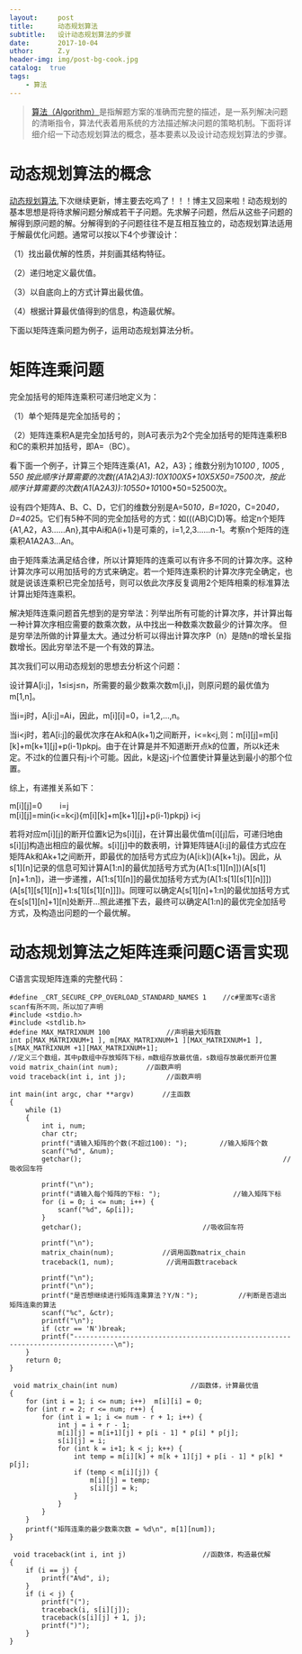 ```yaml
--- 
layout:     post 
title:      动态规划算法
subtitle:   设计动态规划算法的步骤 
date:       2017-10-04 
uthor:      Z.y 
header-img: img/post-bg-cook.jpg
catalog:  true
tags: 
    - 算法
---
```




>[算法（Algorithm）](https://baike.baidu.com/item/%E7%AE%97%E6%B3%95/209025?fr=aladdin)是指解题方案的准确而完整的描述，是一系列解决问题的清晰指令，算法代表着用系统的方法描述解决问题的策略机制。下面将详细介绍一下动态规划算法的概念，基本要素以及设计动态规划算法的步骤。

# 动态规划算法的概念
[动态规划算法](https://baike.baidu.com/item/%E5%8A%A8%E6%80%81%E8%A7%84%E5%88%92%E7%AE%97%E6%B3%95/15742703?fr=aladdin),下次继续更新，博主要去吃鸡了！！！博主又回来啦！动态规划的基本思想是将待求解问题分解成若干子问题。先求解子问题，然后从这些子问题的解得到原问题的解。分解得到的子问题往往不是互相互独立的，动态规划算法适用于解最优化问题。通常可以按以下4个步骤设计：

（1）找出最优解的性质，并刻画其结构特征。

（2）递归地定义最优值。

（3）以自底向上的方式计算出最优值。

（4）根据计算最优值得到的信息，构造最优解。

下面以矩阵连乘问题为例子，运用动态规划算法分析。

# 矩阵连乘问题
完全加括号的矩阵连乘积可递归地定义为：

（1）单个矩阵是完全加括号的；

（2）矩阵连乘积A是完全加括号的，则A可表示为2个完全加括号的矩阵连乘积B和C的乘积并加括号，即A=（BC）。 

看下面一个例子，计算三个矩阵连乘{A1，A2，A3}；维数分别为10*100 , 100*5 , 5*50 按此顺序计算需要的次数((A1*A2)*A3):10X100X5+10X5X50=7500次，按此顺序计算需要的次数(A1*(A2*A3)):10*5*50+10*100*50=52500次。

设有四个矩阵A、B、C、D，它们的维数分别是A=50*10，B=10*20，C=20*40，D=40*25。它们有5种不同的完全加括号的方式：如(((AB)C)D)等。给定n个矩阵{A1,A2，A3......An},其中Ai和A(i+1)是可乘的，i=1,2,3......n-1。考察n个矩阵的连乘积A1A2A3...An。

由于矩阵乘法满足结合律，所以计算矩阵的连乘可以有许多不同的计算次序。这种计算次序可以用加括号的方式来确定。若一个矩阵连乘积的计算次序完全确定，也就是说该连乘积已完全加括号，则可以依此次序反复调用2个矩阵相乘的标准算法计算出矩阵连乘积。

解决矩阵连乘问题首先想到的是穷举法：列举出所有可能的计算次序，并计算出每一种计算次序相应需要的数乘次数，从中找出一种数乘次数最少的计算次序。 但是穷举法所做的计算量太大。通过分析可以得出计算次序P（n）是随n的增长呈指数增长。因此穷举法不是一个有效的算法。

其次我们可以用动态规划的思想去分析这个问题：

设计算A[i:j]，1≤i≤j≤n，所需要的最少数乘次数m[i,j]，则原问题的最优值为m[1,n]。

当i=j时，A[i:j]=Ai，因此，m[i][i]=0，i=1,2,…,n。

当i<j时，若A[i:j]的最优次序在Ak和A(k+1)之间断开，i<=k<j,则：m[i][j]=m[i][k]+m[k+1][j]+p(i-1)pkpj。由于在计算是并不知道断开点k的位置，所以k还未定。不过k的位置只有j-i个可能。因此，k是这j-i个位置使计算量达到最小的那个位置。

综上，有递推关系如下： 
        	
m[i][j]=0        i=j    
m[i][j]=min(i<=k<j){m[i][k]+m[k+1][j]+p(i-1)pkpj}   i<j
    
    
若将对应m[i][j]的断开位置k记为s[i][j]，在计算出最优值m[i][j]后，可递归地由s[i][j]构造出相应的最优解。s[i][j]中的数表明，计算矩阵链A[i:j]的最佳方式应在矩阵Ak和Ak+1之间断开，即最优的加括号方式应为(A[i:k])(A[k+1:j)。因此，从s[1][n]记录的信息可知计算A[1:n]的最优加括号方式为(A[1:s[1][n]])(A[s[1][n]+1:n])，进一步递推，A[1:s[1][n]]的最优加括号方式为(A[1:s[1][s[1][n]]])(A[s[1][s[1][n]]+1:s[1][s[1][n]]])。同理可以确定A[s[1][n]+1:n]的最优加括号方式在s[s[1][n]+1][n]处断开...照此递推下去，最终可以确定A[1:n]的最优完全加括号方式，及构造出问题的一个最优解。
     
# 动态规划算法之矩阵连乘问题C语言实现
C语言实现矩阵连乘的完整代码：

    #define _CRT_SECURE_CPP_OVERLOAD_STANDARD_NAMES 1    //c#里面写c语言scanf有所不同，所以加了声明
    #include <stdio.h>
    #include <stdlib.h>
    #define MAX_MATRIXNUM 100              //声明最大矩阵数
    int p[MAX_MATRIXNUM+1 ], m[MAX_MATRIXNUM+1 ][MAX_MATRIXNUM+1 ], s[MAX_MATRIXNUM +1][MAX_MATRIXNUM+1];
    //定义三个数组，其中p数组中存放矩阵下标，m数组存放最优值，s数组存放最优断开位置
    void matrix_chain(int num);       //函数声明
    void traceback(int i, int j);          //函数声明

    int main(int argc, char **argv)       //主函数
    {
	    while (1)
	    {
		    int i, num;
		    char ctr;
		    printf("请输入矩阵的个数(不超过100): ");        //输入矩阵个数
		    scanf("%d", &num);
		    getchar();                                                  //吸收回车符

		    printf("\n");
		    printf("请输入每个矩阵的下标: ");                  //输入矩阵下标
		    for (i = 0; i <= num; i++) {
			    scanf("%d", &p[i]);
		    }
		    getchar();                              //吸收回车符

		    printf("\n");
		    matrix_chain(num);            //调用函数matrix_chain
		    traceback(1, num);             //调用函数traceback

		    printf("\n");
		    printf("\n");
		    printf("是否想继续进行矩阵连乘算法？Y/N：");          //判断是否退出矩阵连乘的算法
		    scanf("%c", &ctr);
		    printf("\n");
		    if (ctr == 'N')break;
		    printf("--------------------------------------------------------------------------------\n");
	    }
	    return 0;
    }

     void matrix_chain(int num)                  //函数体，计算最优值
    {
	    for (int i = 1; i <= num; i++)  m[i][i] = 0;
	    for (int r = 2; r <= num; r++) {
		    for (int i = 1; i <= num - r + 1; i++) {
			    int j = i + r - 1;
			    m[i][j] = m[i+1][j] + p[i - 1] * p[i] * p[j];
			    s[i][j] = i;
			    for (int k = i+1; k < j; k++) {
				    int temp = m[i][k] + m[k + 1][j] + p[i - 1] * p[k] * p[j];
				    if (temp < m[i][j]) {
					    m[i][j] = temp;
					    s[i][j] = k;
				    }
			    }
		    }
	    }
	    printf("矩阵连乘的最少数乘次数 = %d\n", m[1][num]);
    }

     void traceback(int i, int j)                   //函数体，构造最优解
    {
	    if (i == j) {
		    printf("A%d", i);
	    }
	    if (i < j) {
		    printf("(");
		    traceback(i, s[i][j]);
		    traceback(s[i][j] + 1, j);
		    printf(")");
	    }
    }




